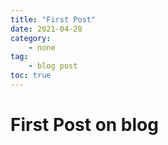 ```yaml
---
title: "First Post"
date: 2021-04-28
category:
    - none
tag:
    - blog post
toc: true
---
```


# First Post on blog